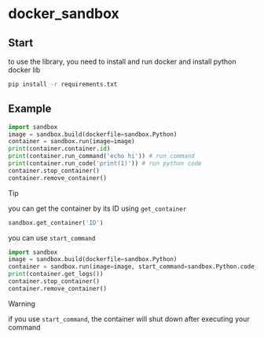 # docker_sandbox



## Start
to use the library, you need to install and run docker and install python docker lib
```bash
pip install -r requirements.txt
```



## Example
```py
import sandbox
image = sandbox.build(dockerfile=sandbox.Python)
container = sandbox.run(image=image)
print(container.container.id)
print(container.run_command('echo hi')) # run command
print(container.run_code('print(1)')) # run python code
container.stop_container()
container.remove_container()
```
> [!TIP]
> you can get the container by its ID using `get_container`
> ```py
> sandbox.get_container('ID')
> ```

you can use `start_command`
```py
import sandbox
image = sandbox.build(dockerfile=sandbox.Python)
container = sandbox.run(image=image, start_command=sandbox.Python.code_format('print(1)'))
print(container.get_logs())
container.stop_container()
container.remove_container()
```
> [!WARNING]
> if you use `start_command`, the container will shut down after executing your command


